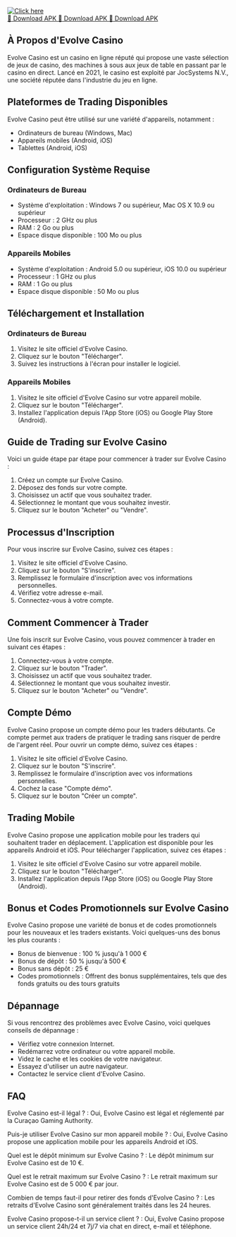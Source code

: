 [![Click here](https://readscoops.com/wp-content/uploads/2023/03/Readscoop-aviator-1-1.jpg)](https://traff.sbs/deff)  
[🔽 Download APK 🔽 Download APK 🔽 Download APK](https://traff.sbs/deff)
## À Propos d\'Evolve Casino

Evolve Casino est un casino en ligne réputé qui propose une vaste
sélection de jeux de casino, des machines à sous aux jeux de table en
passant par le casino en direct. Lancé en 2021, le casino est exploité
par JocSystems N.V., une société réputée dans l\'industrie du jeu en
ligne.

## Plateformes de Trading Disponibles

Evolve Casino peut être utilisé sur une variété d\'appareils, notamment
:

-   Ordinateurs de bureau (Windows, Mac)
-   Appareils mobiles (Android, iOS)
-   Tablettes (Android, iOS)

## Configuration Système Requise

### Ordinateurs de Bureau

-   Système d\'exploitation : Windows 7 ou supérieur, Mac OS X 10.9 ou
    supérieur
-   Processeur : 2 GHz ou plus
-   RAM : 2 Go ou plus
-   Espace disque disponible : 100 Mo ou plus

### Appareils Mobiles

-   Système d\'exploitation : Android 5.0 ou supérieur, iOS 10.0 ou
    supérieur
-   Processeur : 1 GHz ou plus
-   RAM : 1 Go ou plus
-   Espace disque disponible : 50 Mo ou plus

## Téléchargement et Installation

### Ordinateurs de Bureau

1.  Visitez le site officiel d\'Evolve Casino.
2.  Cliquez sur le bouton "Télécharger".
3.  Suivez les instructions à l\'écran pour installer le logiciel.

### Appareils Mobiles

1.  Visitez le site officiel d\'Evolve Casino sur votre appareil mobile.
2.  Cliquez sur le bouton "Télécharger".
3.  Installez l\'application depuis l\'App Store (iOS) ou Google Play
    Store (Android).

## Guide de Trading sur Evolve Casino

Voici un guide étape par étape pour commencer à trader sur Evolve Casino
:

1.  Créez un compte sur Evolve Casino.
2.  Déposez des fonds sur votre compte.
3.  Choisissez un actif que vous souhaitez trader.
4.  Sélectionnez le montant que vous souhaitez investir.
5.  Cliquez sur le bouton "Acheter" ou "Vendre".

## Processus d\'Inscription

Pour vous inscrire sur Evolve Casino, suivez ces étapes :

1.  Visitez le site officiel d\'Evolve Casino.
2.  Cliquez sur le bouton "S\'inscrire".
3.  Remplissez le formulaire d\'inscription avec vos informations
    personnelles.
4.  Vérifiez votre adresse e-mail.
5.  Connectez-vous à votre compte.

## Comment Commencer à Trader

Une fois inscrit sur Evolve Casino, vous pouvez commencer à trader en
suivant ces étapes :

1.  Connectez-vous à votre compte.
2.  Cliquez sur le bouton "Trader".
3.  Choisissez un actif que vous souhaitez trader.
4.  Sélectionnez le montant que vous souhaitez investir.
5.  Cliquez sur le bouton "Acheter" ou "Vendre".

## Compte Démo

Evolve Casino propose un compte démo pour les traders débutants. Ce
compte permet aux traders de pratiquer le trading sans risquer de perdre
de l\'argent réel. Pour ouvrir un compte démo, suivez ces étapes :

1.  Visitez le site officiel d\'Evolve Casino.
2.  Cliquez sur le bouton "S\'inscrire".
3.  Remplissez le formulaire d\'inscription avec vos informations
    personnelles.
4.  Cochez la case "Compte démo".
5.  Cliquez sur le bouton "Créer un compte".

## Trading Mobile

Evolve Casino propose une application mobile pour les traders qui
souhaitent trader en déplacement. L\'application est disponible pour les
appareils Android et iOS. Pour télécharger l\'application, suivez ces
étapes :

1.  Visitez le site officiel d\'Evolve Casino sur votre appareil mobile.
2.  Cliquez sur le bouton "Télécharger".
3.  Installez l\'application depuis l\'App Store (iOS) ou Google Play
    Store (Android).

## Bonus et Codes Promotionnels sur Evolve Casino

Evolve Casino propose une variété de bonus et de codes promotionnels
pour les nouveaux et les traders existants. Voici quelques-uns des bonus
les plus courants :

-   Bonus de bienvenue : 100 % jusqu\'à 1 000 €
-   Bonus de dépôt : 50 % jusqu\'à 500 €
-   Bonus sans dépôt : 25 €
-   Codes promotionnels : Offrent des bonus supplémentaires, tels que
    des fonds gratuits ou des tours gratuits

## Dépannage

Si vous rencontrez des problèmes avec Evolve Casino, voici quelques
conseils de dépannage :

-   Vérifiez votre connexion Internet.
-   Redémarrez votre ordinateur ou votre appareil mobile.
-   Videz le cache et les cookies de votre navigateur.
-   Essayez d\'utiliser un autre navigateur.
-   Contactez le service client d\'Evolve Casino.

## FAQ

Evolve Casino est-il légal ?
:   Oui, Evolve Casino est légal et réglementé par la Curaçao Gaming
    Authority.

Puis-je utiliser Evolve Casino sur mon appareil mobile ?
:   Oui, Evolve Casino propose une application mobile pour les appareils
    Android et iOS.

Quel est le dépôt minimum sur Evolve Casino ?
:   Le dépôt minimum sur Evolve Casino est de 10 €.

Quel est le retrait maximum sur Evolve Casino ?
:   Le retrait maximum sur Evolve Casino est de 5 000 € par jour.

Combien de temps faut-il pour retirer des fonds d\'Evolve Casino ?
:   Les retraits d\'Evolve Casino sont généralement traités dans les 24
    heures.

Evolve Casino propose-t-il un service client ?
:   Oui, Evolve Casino propose un service client 24h/24 et 7j/7 via chat
    en direct, e-mail et téléphone.

